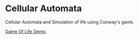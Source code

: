 # Cellular Automata  
Cellular Automata and Simulation of life using Conway's game.  

[Game Of Life Demo](https://vaithak-gameoflife.surge.sh). 
